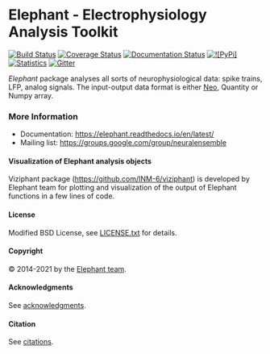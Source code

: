 # Elephant - Electrophysiology Analysis Toolkit

[![Build Status](https://travis-ci.org/NeuralEnsemble/elephant.svg?branch=master)](https://travis-ci.org/NeuralEnsemble/elephant)
[![Coverage Status](https://coveralls.io/repos/github/NeuralEnsemble/elephant/badge.svg?branch=master)](https://coveralls.io/github/NeuralEnsemble/elephant?branch=master)
[![Documentation Status](https://readthedocs.org/projects/elephant/badge/?version=latest)](https://elephant.readthedocs.io/en/latest/?badge=latest)
[![![PyPi]](https://img.shields.io/pypi/v/elephant)](https://pypi.org/project/elephant/)
[![Statistics](https://img.shields.io/pypi/dm/elephant)](https://seladb.github.io/StarTrack-js/#/preload?r=neuralensemble,elephant)
[![Gitter](https://badges.gitter.im/python-elephant/community.svg)](https://gitter.im/python-elephant/community?utm_source=badge&utm_medium=badge&utm_campaign=pr-badge)

*Elephant* package analyses all sorts of neurophysiological data:
spike trains, LFP, analog signals. The input-output data format is either
[Neo](https://github.com/NeuralEnsemble/python-neo), Quantity or Numpy array.


### More Information

* Documentation: https://elephant.readthedocs.io/en/latest/
* Mailing list: https://groups.google.com/group/neuralensemble


#### Visualization of Elephant analysis objects

Viziphant package (https://github.com/INM-6/viziphant) is developed by Elephant
team for plotting and visualization of the output of Elephant functions in a
few lines of code.


#### License
 
Modified BSD License, see [LICENSE.txt](LICENSE.txt) for details.


#### Copyright

:copyright: 2014-2021 by the [Elephant team](doc/authors.rst).


#### Acknowledgments

See [acknowledgments](doc/acknowledgments.rst).


#### Citation

See [citations](doc/citation.rst).

